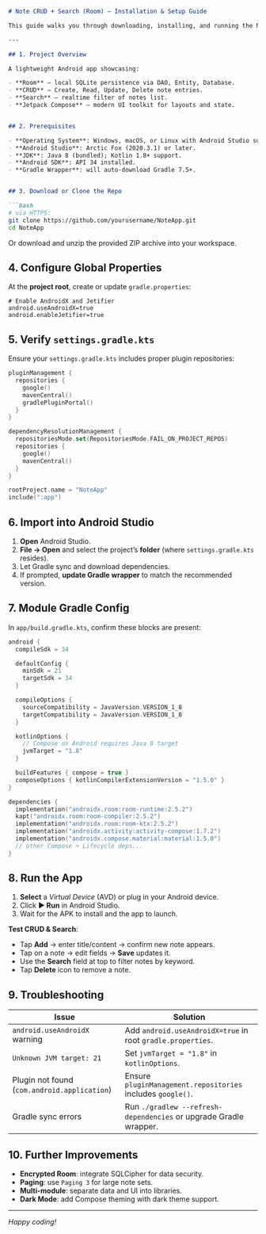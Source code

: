 ````markdown
# Note CRUD + Search (Room) — Installation & Setup Guide

This guide walks you through downloading, installing, and running the Note CRUD + Search Android app powered by Jetpack Compose and Room.

---

## 1. Project Overview

A lightweight Android app showcasing:

- **Room** – local SQLite persistence via DAO, Entity, Database.  
- **CRUD** – Create, Read, Update, Delete note entries.  
- **Search** – realtime filter of notes list.  
- **Jetpack Compose** – modern UI toolkit for layouts and state.  


## 2. Prerequisites

- **Operating System**: Windows, macOS, or Linux with Android Studio support.  
- **Android Studio**: Arctic Fox (2020.3.1) or later.  
- **JDK**: Java 8 (bundled); Kotlin 1.8+ support.  
- **Android SDK**: API 34 installed.  
- **Gradle Wrapper**: will auto-download Gradle 7.5+.  


## 3. Download or Clone the Repo

```bash
# via HTTPS:
git clone https://github.com/yourusername/NoteApp.git
cd NoteApp
````

Or download and unzip the provided ZIP archive into your workspace.

## 4. Configure Global Properties

At the **project root**, create or update `gradle.properties`:

```properties
# Enable AndroidX and Jetifier
android.useAndroidX=true
android.enableJetifier=true
```

## 5. Verify `settings.gradle.kts`

Ensure your `settings.gradle.kts` includes proper plugin repositories:

```kotlin
pluginManagement {
  repositories {
    google()
    mavenCentral()
    gradlePluginPortal()
  }
}

dependencyResolutionManagement {
  repositoriesMode.set(RepositoriesMode.FAIL_ON_PROJECT_REPOS)
  repositories {
    google()
    mavenCentral()
  }
}

rootProject.name = "NoteApp"
include(":app")
```

## 6. Import into Android Studio

1. **Open** Android Studio.
2. **File → Open** and select the project’s **folder** (where `settings.gradle.kts` resides).
3. Let Gradle sync and download dependencies.
4. If prompted, **update Gradle wrapper** to match the recommended version.

## 7. Module Gradle Config

In `app/build.gradle.kts`, confirm these blocks are present:

```kotlin
android {
  compileSdk = 34

  defaultConfig {
    minSdk = 21
    targetSdk = 34
  }

  compileOptions {
    sourceCompatibility = JavaVersion.VERSION_1_8
    targetCompatibility = JavaVersion.VERSION_1_8
  }

  kotlinOptions {
    // Compose on Android requires Java 8 target
    jvmTarget = "1.8"
  }

  buildFeatures { compose = true }
  composeOptions { kotlinCompilerExtensionVersion = "1.5.0" }
}

dependencies {
  implementation("androidx.room:room-runtime:2.5.2")
  kapt("androidx.room:room-compiler:2.5.2")
  implementation("androidx.room:room-ktx:2.5.2")
  implementation("androidx.activity:activity-compose:1.7.2")
  implementation("androidx.compose.material:material:1.5.0")
  // other Compose + Lifecycle deps...
}
```

## 8. Run the App

1. **Select** a *Virtual Device* (AVD) or plug in your Android device.
2. Click **▶ Run** in Android Studio.
3. Wait for the APK to install and the app to launch.

**Test CRUD & Search**:

* Tap **Add** → enter title/content → confirm new note appears.
* Tap on a note → edit fields → **Save** updates it.
* Use the **Search** field at top to filter notes by keyword.
* Tap **Delete** icon to remove a note.

## 9. Troubleshooting

| Issue                                        | Solution                                                          |
| -------------------------------------------- | ----------------------------------------------------------------- |
| `android.useAndroidX` warning                | Add `android.useAndroidX=true` in root `gradle.properties`.       |
| `Unknown JVM target: 21`                     | Set `jvmTarget = "1.8"` in `kotlinOptions`.                       |
| Plugin not found (`com.android.application`) | Ensure `pluginManagement.repositories` includes `google()`.       |
| Gradle sync errors                           | Run `./gradlew --refresh-dependencies` or upgrade Gradle wrapper. |

## 10. Further Improvements

* **Encrypted Room**: integrate SQLCipher for data security.
* **Paging**: use `Paging 3` for large note sets.
* **Multi-module**: separate data and UI into libraries.
* **Dark Mode**: add Compose theming with dark theme support.

---

*Happy coding!*

```
```
